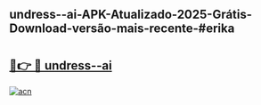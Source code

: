 ## undress--ai-APK-Atualizado-2025-Grátis-Download-versão-mais-recente-#erika

# <h2><a href="https://ainizakaria.my?title=undress--ai&ref=20M">🔗👉 🔴 undress--ai</a></h2>

[![acn](https://github.com/user-attachments/assets/0f9c940e-d8b0-45ae-aac7-cd30a18b3e1c)](https://ainizakaria.my?title=undress--ai&ref=20M)


